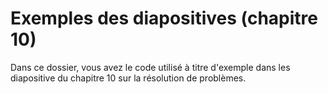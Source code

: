 # Exemples des diapositives (chapitre 10)

Dans ce dossier, vous avez le code utilisé à titre d'exemple dans les diapositive du chapitre 10 sur la résolution de problèmes.
